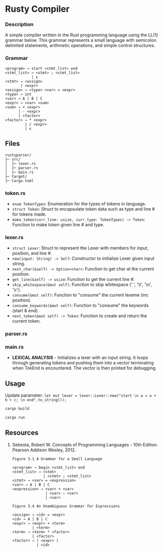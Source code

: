 # Rusty Compiler

### Description
A simple compiler written in the Rust programming language using the LL(1) grammar below. This grammar represents a small language with semicolon delimited statements, arithmetic operations, and simple control structures. 

### Grammar
```               
<program> → start <stmt_list> end 
<stmt_list> → <stmt> ; <stmt_list>
            | ϵ
<stmt> → <assign>
       | <expr>
<assign> → <type> <var> = <expr>
<type> → int
<var> → A | B | C
<expr> → <var> <sum>
<sum> → + <expr>
      | - <expr>
      | <factor>
<factor> → * <expr>
         | / <expr>
         | ϵ
```

## Files
```
rustyparser/
├─ src/
│  ├─ lexer.rs
│  ├─ parser.rs
│  ├─ main.rs
├─ target/
├─ Cargo.toml
```
### token.rs
* `enum TokenTypes`: Enumeration for the types of tokens in language.
* `struct Token`: Struct to encapsulate token data such as type and line # for tokens made.
* `make_token(curr_line: usize, curr_type: TokenTypes) -> Token`: Function to make token given line # and type.

### lexer.rs
* `struct Lexer`: Struct to represent the Lexer with members for input, position, and line #.
* `new(input: String) -> Self`: Constructor to initialize Lexer given input string.
* `next_char(&self) -> Option<char>`: Function to get char at the current position.
* `get_line(&self) -> usize`: Function to get the current line #.
* `skip_whitespace(&mut self)`: Function to skip whitespace (' ', '\t', '\n', '\r').
* `consume(&mut self)`: Function to "consume" the current lexeme (inc position).
* `consume_keywords(&mut self)`: Function to "consume" the keywords (start & end).
* `next_token(&mut self) -> Token`: Function to create and return the current token.

### parser.rs

### main.rs
* **LEXICAL ANALYSIS** - Initializes a lexer with an input string. It loops through generating tokens and pushing them into a vector terminating when TokEnd is encountered. The vector is then printed for debugging.

## Usage
Update parameter: `let mut lexer = lexer::Lexer::new("start \n a = a + b + c; \n end".to_string());` 
```bash
cargo build
```
```bash
cargo run
```

## Resources
1. Sebesta, Robert W. Concepts of Programming Languages - 10th Edition. Pearson Addison Wesley, 2012.
    ```
    Figure 3.1 A Grammar for a Small Language

    <program> → begin <stmt_list> end 
    <stmt_list> → <stmt>
                  | <stmt> ; <stmt_list>
    <stmt> → <var> = <expression>
    <var> → A | B | C
    <expression> → <var> + <var>
                   | <var> – <var>
                   | <var>
    ```
    ```
    Figure 3.4 An Unambiguous Grammar for Expressions

    <assign> → <id> = <expr>
    <id> → A | B | C 
    <expr> → <expr> + <term>
             | <term>
    <term> → <term> * <factor>
             | <factor>
    <factor> → ( <expr> )
               | <id>
    ```
